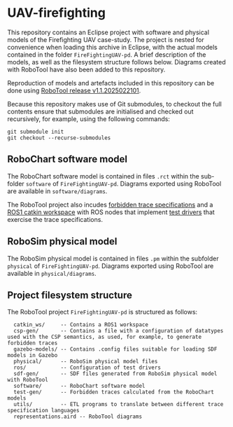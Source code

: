 # UAV-firefighting

This repository contains an Eclipse project with software and physical models of
the Firefighting UAV case-study. The project is nested for convenience when
loading this archive in Eclipse, with the actual models contained in the folder
`FireFightingUAV-pd`. A brief description of the models, as well as the filesystem
structure follows below. Diagrams created with RoboTool have also been added to
this repository.

Reproduction of models and artefacts included in this repository can be done using 
[RoboTool release v1.1.2025022101](https://github.com/UoY-RoboStar/robotool/releases/tag/v1.1.2025022101).

Because this repository makes use of Git submodules, to checkout the full contents 
ensure that submodules are initialised and checked out recursively, for example,
using the following commands:
```
git submodule init
git checkout --recurse-submodules
```

## RoboChart software model

The RoboChart software model is contained in files `.rct` within the sub-folder `software`
of `FireFightingUAV-pd`. Diagrams exported using RoboTool are available in `software/diagrams`.

The RoboTool project also incudes [forbidden trace specifications](/FireFightingUAV-pd/test-gen/) and a [ROS1 catkin workspace](/FireFightingUAV-pd/catkin_ws/) with ROS nodes that implement [test drivers](/FireFightingUAV-pd/catkin_ws/src/ros-gen/) that exercise the trace specifications.

## RoboSim physical model

The RoboSim physical model is contained in files `.pm` within the subfolder `physical`
of `FireFightingUAV-pd`. Diagrams exported using RoboTool are available in `physical/diagrams`.

## Project filesystem structure
The RoboTool project `FireFightingUAV-pd` is structured as follows:

```
  catkin_ws/     -- Contains a ROS1 workspace
  csp-gen/       -- Contains a file with a configuration of datatypes used with the CSP semantics, as used, for example, to generate forbidden traces 
  gazebo-models/ -- Contains .config files suitable for loading SDF models in Gazebo
  physical/      -- RoboSim physical model files
  ros/           -- Configuration of test drivers 
  sdf-gen/       -- SDF files generated from RoboSim physical model with RoboTool
  software/      -- RoboChart software model
  test-gen/      -- Forbidden traces calculated from the RoboChart models
  utils/         -- ETL programs to translate between different trace specification languages
  representations.aird -- RoboTool diagrams
```
